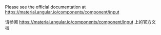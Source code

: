 Please see the official documentation at <https://material.angular.io/components/component/input>

请参阅 <https://material.angular.io/components/component/input> 上的官方文档
